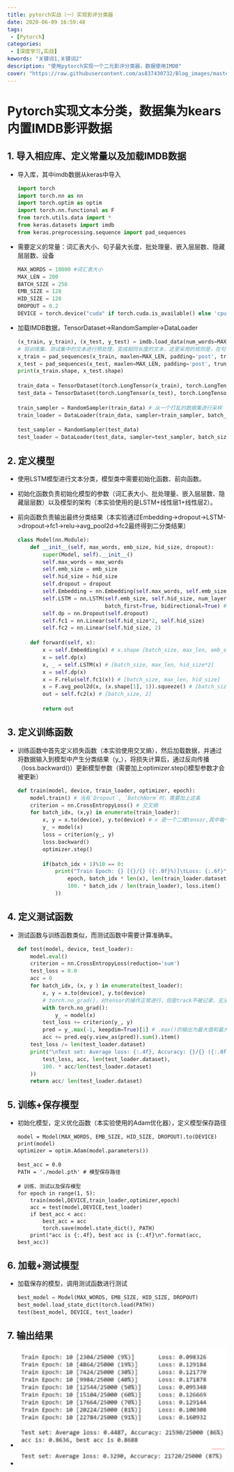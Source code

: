 ```yaml
---
title: pytorch实战（一）实现影评分类器
date: 2020-06-09 16:59:48
tags:   
 - [Pytorch]
categories:   
 - [深度学习,实战]      
kewords: "关键词1,关键词2"  
description: "使用pytorch实现一个二元影评分类器，数据使用IMDB"  
cover: "https://raw.githubusercontent.com/as837430732/Blog_images/master/%E6%B7%B1%E5%BA%A6%E5%AD%A6%E4%B9%A0/pytorch%E5%AE%9E%E6%88%98/%E4%B8%80/pytorch.jpg"
---
```


# Pytorch实现文本分类，数据集为kears内置IMDB影评数据

## 1.  导入相应库、定义常量以及加载IMDB数据

- 导入库，其中imdb数据从keras中导入

  ```python
  import torch
  import torch.nn as nn
  import torch.optim as optim
  import torch.nn.functional as F
  from torch.utils.data import *
  from keras.datasets import imdb
  from keras.preprocessing.sequence import pad_sequences
  ```

  

- 需要定义的常量：词汇表大小、句子最大长度、批处理量、嵌入层层数、隐藏层层数、设备

  ```python
  MAX_WORDS = 10000 #词汇表大小
  MAX_LEN = 200
  BATCH_SIZE = 256
  EMB_SIZE = 128
  HID_SIZE = 128
  DROPOUT = 0.2
  DEVICE = torch.device("cuda" if torch.cuda.is_available() else 'cpu')
  ```
  
- 加载IMDB数据，TensorDataset->RandomSampler->DataLoader

  ```python
  (x_train, y_train), (x_test, y_test) = imdb.load_data(num_words=MAX_WORDS) # 加载数据
  # 将训练集、测试集中的文本进行预处理，变成相同长度的文本，这里采用的规则是，在句子后面填充或截断
  x_train = pad_sequences(x_train, maxlen=MAX_LEN, padding='post', truncating='post')
  x_test = pad_sequences(x_test, maxlen=MAX_LEN, padding='post', truncating='post')
  print(x_train.shape, x_test.shape)
  
  train_data = TensorDataset(torch.LongTensor(x_train), torch.LongTensor(y_train))
  test_data = TensorDataset(torch.LongTensor(x_test), torch.LongTensor(y_test))
  
  train_sampler = RandomSampler(train_data) # 从一个打乱的数据集进行采样
  train_loader = DataLoader(train_data, sampler=train_sampler, batch_size=BATCH_SIZE) # 将数据打包起来（一个batch_size是一组）
  
  test_sampler = RandomSampler(test_data)
  test_loader = DataLoader(test_data, sampler=test_sampler, batch_size=BATCH_SIZE)
  ```

## 2. 定义模型

- 使用LSTM模型进行文本分类，模型类中需要初始化函数、前向函数。

- 初始化函数负责初始化模型的参数（词汇表大小、批处理量、嵌入层层数、隐藏层层数）以及模型的架构（本实验使用的是LSTM+线性层1+线性层2）。

- 前向函数负责输出最终分类结果（本实验通过Embedding->dropout->LSTM->dropout->fc1->relu->avg_pool2d->fc2最终得到二分类结果）

  ```python
  class Model(nn.Module):
      def __init__(self, max_words, emb_size, hid_size, dropout):
          super(Model, self).__init__()
          self.max_words = max_words
          self.emb_size = emb_size
          self.hid_size = hid_size
          self.dropout = dropout
          self.Embedding = nn.Embedding(self.max_words, self.emb_size)
          self.LSTM = nn.LSTM(self.emb_size, self.hid_size, num_layers=2,
                              batch_first=True, bidirectional=True) # 两层双向LSTM
          self.dp = nn.Dropout(self.dropout)
          self.fc1 = nn.Linear(self.hid_size*2, self.hid_size)
          self.fc2 = nn.Linear(self.hid_size, 2)
  
      def forward(self, x):
          x = self.Embedding(x) # x.shape [batch_size, max_len, emb_size]
          x = self.dp(x)
          x, _ = self.LSTM(x) # [batch_size, max_len, hid_size*2]
          x = self.dp(x)
          x = F.relu(self.fc1(x)) # [batch_size, max_len, hid_size]
          x = F.avg_pool2d(x, (x.shape[1], 1)).squeeze() # [batch_size, 1, hid_size] -> [batch_size, hid_size]
          out = self.fc2(x) # [batch_size, 2]
  
          return out
  ```

## 3. 定义训练函数

- 训练函数中首先定义损失函数（本实验使用交叉熵），然后加载数据，并通过将数据输入到模型中产生分类结果（y_），将损失计算后，通过反向传播（loss.backward()）更新模型参数（需要加上optimizer.step()模型参数才会被更新）

  ```python
  def train(model, device, train_loader, optimizer, epoch):
      model.train() # 当有`Dropout`, `BatchNorm`时，需要加上这条
      criterion = nn.CrossEntropyLoss() # 交叉熵
      for batch_idx, (x,y) in enumerate(train_loader):
          x, y = x.to(device), y.to(device) # x 是一个二维tensor,其中每一行是一个句子，一组batch_size个句子
          y_ = model(x)
          loss = criterion(y_, y)
          loss.backward()
          optimizer.step()
  
          if(batch_idx + 1)%10 == 0:
              print("Train Epoch: {} [{}/{} ({:.0f}%)]\tLoss: {:.6f}".format(
                  epoch, batch_idx * len(x), len(train_loader.dataset),
                  100. * batch_idx / len(train_loader), loss.item()
              ))
  ```

## 4. 定义测试函数

- 测试函数与训练函数类似，而测试函数中需要计算准确率。

  ```python
  def test(model, device, test_loader):
      model.eval()
      criterion = nn.CrossEntropyLoss(reduction='sum')
      test_loss = 0.0
      acc = 0
      for batch_idx, (x, y ) in enumerate(test_loader):
          x, y = x.to(device), y.to(device)
          # torch.no_grad()，对tensor的操作正常进行，但是track不被记录，无法求其梯度
          with torch.no_grad():
              y_ = model(x)
          test_loss += criterion(y_, y)
          pred = y_.max(-1, keepdim=True)[1] # .max()的输出为最大值和最大值的index， 获取index
          acc += pred.eq(y.view_as(pred)).sum().item()
      test_loss /= len(test_loader.dataset)
      print("\nTest set: Average loss: {:.4f}, Accuracy: {}/{} ({:.0f}%)".format(
          test_loss, acc, len(test_loader.dataset),
          100. * acc/len(test_loader.dataset)
      ))
      return acc/ len(test_loader.dataset)
  ```

  

## 5. 训练+保存模型

- 初始化模型，定义优化函数（本实验使用的Adam优化器），定义模型保存路径

  ```
  model = Model(MAX_WORDS, EMB_SIZE, HID_SIZE, DROPOUT).to(DEVICE)
  print(model)
  optimizer = optim.Adam(model.parameters())
  
  best_acc = 0.0
  PATH = './model.pth' # 模型保存路径
  
  # 训练、测试以及保存模型
  for epoch in range(1, 5):
      train(model,DEVICE,train_loader,optimizer,epoch)
      acc = test(model,DEVICE,test_loader)
      if best_acc < acc:
          best_acc = acc
          torch.save(model.state_dict(), PATH)
      print("acc is {:.4f}, best acc is {:.4f}\n".format(acc, best_acc))
  
  ```

  

## 6. 加载+测试模型

- 加载保存的模型，调用测试函数进行测试

  ```python
  best_model = Model(MAX_WORDS, EMB_SIZE, HID_SIZE, DROPOUT)
  best_model.load_state_dict(torch.load(PATH))
  test(best_model, DEVICE, test_loader)
  ```

  

## 7. 输出结果

- ![](https://raw.githubusercontent.com/as837430732/Blog_images/master/%E6%B7%B1%E5%BA%A6%E5%AD%A6%E4%B9%A0/pytorch%E5%AE%9E%E6%88%98/%E4%B8%80/1.png)
- ![](https://raw.githubusercontent.com/as837430732/Blog_images/master/%E6%B7%B1%E5%BA%A6%E5%AD%A6%E4%B9%A0/pytorch%E5%AE%9E%E6%88%98/%E4%B8%80/2.png)